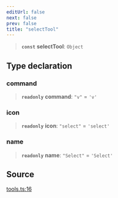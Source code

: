 ```yaml
---
editUrl: false
next: false
prev: false
title: "selectTool"
---
```


> **`const`** **selectTool**: `Object`

## Type declaration

### command

> **`readonly`** **command**: `"v"` = `'v'`

### icon

> **`readonly`** **icon**: `"select"` = `'select'`

### name

> **`readonly`** **name**: `"Select"` = `'Select'`

## Source

[tools.ts:16](https://github.com/nodenogg-in/alpha-p2p/blob/537491b7f422df1359d1cfda9feedcc4a36a0605/packages/infinitykit/src/tools.ts#L16)
